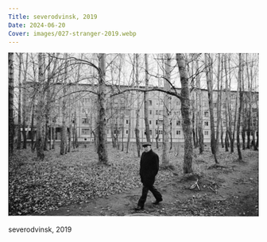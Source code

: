 ```yaml
---
Title: severodvinsk, 2019
Date: 2024-06-20
Cover: images/027-stranger-2019.webp
---
```


![severodvinsk, 2019](images/027-stranger-2019@2x.webp)

severodvinsk, 2019

